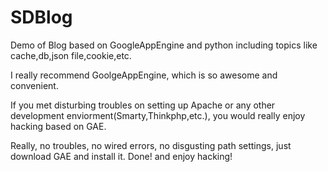 SDBlog
======

Demo of Blog based on GoogleAppEngine and python including topics like cache,db,json file,cookie,etc.

I really recommend GoolgeAppEngine, which is so awesome and convenient.

If you met disturbing troubles on setting up Apache or any other development enviorment(Smarty,Thinkphp,etc.), you would really enjoy hacking based on GAE.

Really, no troubles, no wired errors, no disgusting path settings, just download GAE and install it. Done! and enjoy hacking!
